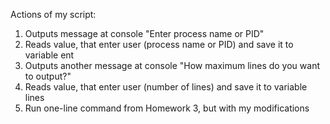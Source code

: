 Actions of my script:
1. Outputs message at console "Enter process name or PID"
2. Reads value, that enter user (process name or PID) and save it to variable ent
3. Outputs another message at console "How maximum lines do you want to output?"
4. Reads value, that enter user (number of lines) and save it to variable lines
5. Run one-line command from Homework 3, but with my modifications
